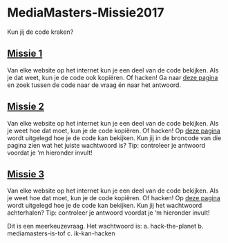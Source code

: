 # MediaMasters-Missie2017
Kun jij de code kraken?

## [Missie 1](/missie1/)
Van elke website op het internet kun je een deel van de code bekijken. Als je dat weet, kun je de code ook kopiëren. Of hacken! Ga naar [deze pagina](http://mediamissie.futurenl.org/missie1) en zoek tussen de code naar de vraag én naar het antwoord.

## [Missie 2](/missie2/)
Van elke website op het internet kun je een deel van de code bekijken. Als je weet hoe dat moet, kun je de code kopiëren. Of hacken! Op [deze pagina](http://mediamissie.futurenl.org/missie2) wordt uitgelegd hoe je de code kan bekijken. Kun jij in de broncode van die pagina zien wat het juiste wachtwoord is? Tip: controleer je antwoord voordat je ‘m hieronder invult!

## [Missie 3](/missie3/)
Van elke website op het internet kun je een deel van de code bekijken. Als je weet hoe dat moet, kun je de code kopiëren. Of hacken! Op [deze pagina](http://mediamissie.futurenl.org/missie3) wordt uitgelegd hoe je de code kan bekijken. Kun jij het wachtwoord achterhalen? Tip: controleer je antwoord voordat je ‘m hieronder invult!

Dit is een meerkeuzevraag. Het wachtwoord is:
a. hack-the-planet
b. mediamasters-is-tof
c. ik-kan-hacken